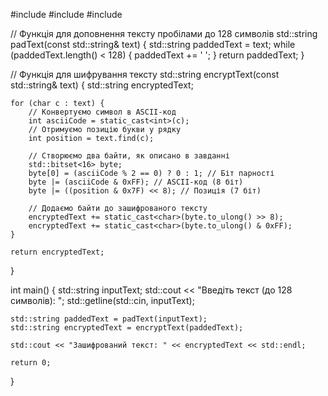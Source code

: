 #include <iostream>
#include <string>
#include <bitset>

// Функція для доповнення тексту пробілами до 128 символів
std::string padText(const std::string& text) {
    std::string paddedText = text;
    while (paddedText.length() < 128) {
        paddedText += ' ';
    }
    return paddedText;
}

// Функція для шифрування тексту
std::string encryptText(const std::string& text) {
    std::string encryptedText;

    for (char c : text) {
        // Конвертуємо символ в ASCII-код
        int asciiCode = static_cast<int>(c);
        // Отримуємо позицію букви у рядку
        int position = text.find(c);

        // Створюємо два байти, як описано в завданні
        std::bitset<16> byte;
        byte[0] = (asciiCode % 2 == 0) ? 0 : 1; // Біт парності
        byte |= (asciiCode & 0xFF); // ASCII-код (8 біт)
        byte |= ((position & 0x7F) << 8); // Позиція (7 біт)

        // Додаємо байти до зашифрованого тексту
        encryptedText += static_cast<char>(byte.to_ulong() >> 8);
        encryptedText += static_cast<char>(byte.to_ulong() & 0xFF);
    }

    return encryptedText;
}

int main() {
    std::string inputText;
    std::cout << "Введіть текст (до 128 символів): ";
    std::getline(std::cin, inputText);

    std::string paddedText = padText(inputText);
    std::string encryptedText = encryptText(paddedText);

    std::cout << "Зашифрований текст: " << encryptedText << std::endl;

    return 0;
}
